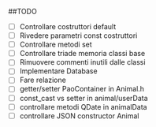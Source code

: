 ##TODO
- [ ] Controllare costruttori default
- [ ] Rivedere parametri const costruttori
- [ ] Controllare metodi set
- [ ] Controllare triade memoria classi base
- [ ] Rimuovere commenti inutili dalle classi
- [ ] Implementare Database
- [ ] Fare relazione
- [ ] getter/setter PaoContainer in Animal.h
- [ ] const_cast vs setter in animal/userData
- [ ] controllare metodi QDate in animalData
- [ ] controllare JSON constructor Animal